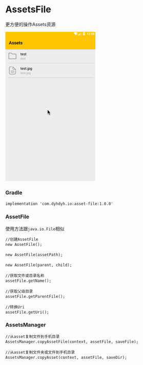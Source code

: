 # AssetsFile
更方便的操作Assets资源

![](screenshots.gif)

### Gradle
```
implementation 'com.dyhdyh.io:asset-file:1.0.0'
```

### AssetFile
使用方法跟`java.io.File`相似  

```
//创建AssetFile
new AssetFile();

new AssetFile(assetPath);

new AssetFile(parent, child);

//获取文件或目录名称
assetFile.getName();

//获取父级目录
assetFile.getParentFile();

//转换Uri
assetFile.getUri();
```


### AssetsManager
```
//从asset复制文件到手机目录
AssetsManager.copyAssetFile(context, assetFile, saveFile);

//从asset复制文件夹或文件到手机目录
AssetsManager.copyAsset(context, assetFile, saveDir);
```